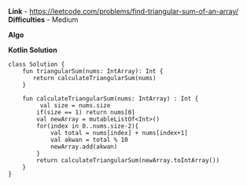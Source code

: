 **Link** - https://leetcode.com/problems/find-triangular-sum-of-an-array/<br>
**Difficulties** - Medium <br>

**Algo**


**Kotlin Solution**
```
class Solution {
    fun triangularSum(nums: IntArray): Int {
       return calculateTriangularSum(nums)
    }
    
    fun calculateTriangularSum(nums: IntArray) : Int {
         val size = nums.size
        if(size == 1) return nums[0]
        val newArray = mutableListOf<Int>()
        for(index in 0..nums.size-2){
            val total = nums[index] + nums[index+1]
            val akwan = total % 10
            newArray.add(akwan)
        }
        return calculateTriangularSum(newArray.toIntArray())
    }
}
```